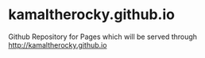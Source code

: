 kamaltherocky.github.io
=======================

Github Repository for Pages which will be served through http://kamaltherocky.github.io


